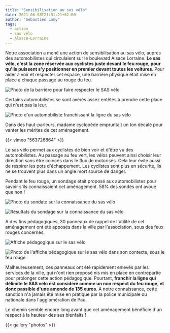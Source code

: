 ```yaml
---
title: "Sensibilisation au sas vélo"
date: 2021-06-08T21:31:21+02:00
author: "Sébastien Lamy"
tags:
  - action
  - sas vélo
  - Alsace-Lorraine
---
```


Notre association a mené une action de sensibilisation au  sas vélo, auprès des automobilistes qui circulaient sur le boulevard Alsace Lorraine. **Le sas vélo, c'est la zone réservée aux cyclistes juste devant le feu rouge, pour qu'ils puissent s'y positionner en premier devant toutes les voitures**. Pour aider à voir et respecter cet espace, une barrière physique était mise en place à chaque passage au rouge du feu.

![Photo de la barrière pour faire respecter le SAS vélo](barriere-sas-velo.jpg)

Certains automobilistes se sont avérés assez entêtés à prendre cette place qui n'est pas la leur.

![Photo d'un automobiliste franchissant la ligne du sas vélo](non-respect-sas-velo.jpg)

Dans des haut-parleurs, madame cyclopède  empruntait  un ton décalé pour  vanter  les mérites de cet aménagement. 

{{< vimeo "563726864" >}}

Le sas vélo  permet aux cyclistes de bien voir et d'être vu des automobilistes. Au passage au feu vert, les vélos peuvent ainsi choisir leur direction sans être coincés dans le flux de motorisés. Cela leur évite aussi de respirer les pots d'échappement. Les cyclistes sont plus en sécurité, ils  ne se trouvent plus dans un angle mort source de danger. 


Pendant le feu rouge, un sondage était proposé aux automobilistes pour savoir s'ils connaissaient cet aménagement. 58% des sondés ont avoué que non !


![Photo du sondate sur la connaissance du sas vélo](sondage-sas-velo.jpg)

![Résultats du sondage sur la connaissance du sas vélo](resultats-sondage-sas-velo.jpg)

A des fins pédagogiques, 30 panneaux de rappel de l'utilité de cet aménagement ont été apposés dans la ville par l'association, sous des feux rouges concernés.

![Affiche pédagogique sur le sas vélo](affiche-sas-velo.jpg)

![Photo de l'affiche pédagogique sur le sas vélo dans son contexte, sous le feu rouge](feu-rouge-affiche-sas-velo.jpg)

 Malheureusement, ces panneaux ont été rapidement enlevés par les services de la ville, qui n'ont rien proposé nis mis en place en contrepartie pour prolonger cette action pédagogique. Pourtant, **franchir la ligne qui délimite le SAS vélo est considéré comme un non respect du feu rouge, et donc passible d'une amende de 135 euros**. A notre connaissance, cette sanction n'a jamais été mise en pratique par la police municipale ou nationale dans l'agglomération de Pau.
 
 Le chemin semble encore long avant que cet aménagement bénéficie d'un respect à la hauteur des ses bienfaits !
 
{{< gallery "photos" >}}
